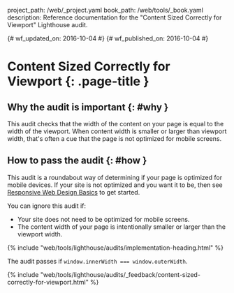 project_path: /web/_project.yaml
book_path: /web/tools/_book.yaml
description: Reference documentation for the "Content Sized Correctly for Viewport" Lighthouse audit.

{# wf_updated_on: 2016-10-04 #}
{# wf_published_on: 2016-10-04 #}

# Content Sized Correctly for Viewport  {: .page-title }

## Why the audit is important {: #why }

This audit checks that the width of the content on your page is equal
to the width of the viewport. When content width is smaller or larger than
viewport width, that's often a cue that the page is not optimized for
mobile screens.

## How to pass the audit {: #how }

This audit is a roundabout way of determining if your page is optimized for
mobile devices. If your site is not optimized and you want it to be, then see
[Responsive Web Design Basics](/web/fundamentals/design-and-ui/responsive/)
to get started.

You can ignore this audit if:

* Your site does not need to be optimized for mobile screens.
* The content width of your page is intentionally smaller or larger than the
  viewport width.

{% include "web/tools/lighthouse/audits/implementation-heading.html" %}

The audit passes if `window.innerWidth === window.outerWidth`.


{% include "web/tools/lighthouse/audits/_feedback/content-sized-correctly-for-viewport.html" %}
